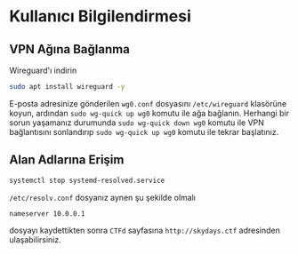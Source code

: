 # Kullanıcı Bilgilendirmesi

## VPN Ağına Bağlanma

Wireguard'ı indirin

```bash
sudo apt install wireguard -y
```

E-posta adresinize gönderilen `wg0.conf` dosyasını `/etc/wireguard` klasörüne koyun, ardından `sudo wg-quick up wg0` komutu ile ağa bağlanın. Herhangi bir sorun yaşamanız durumunda `sudo wg-quick down wg0` komutu ile VPN bağlantısını sonlandırıp `sudo wg-quick up wg0` komutu ile tekrar başlatınız.

## Alan Adlarına Erişim

```bash
systemctl stop systemd-resolved.service
```

`/etc/resolv.conf` dosyanız aynen şu şekilde olmalı 

```
nameserver 10.0.0.1
```

dosyayı kaydettikten sonra `CTFd` sayfasına `http://skydays.ctf` adresinden ulaşabilirsiniz.
